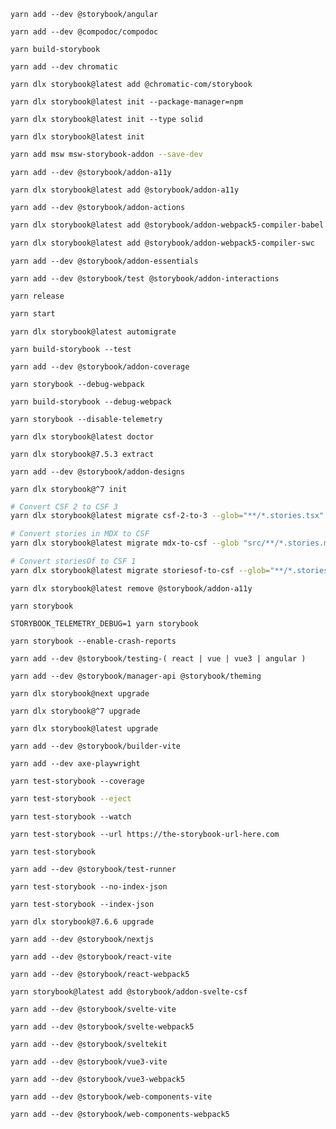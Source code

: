 ```shell renderer="angular" language="js" packageManager="yarn"
yarn add --dev @storybook/angular
```

```shell renderer="angular" language="js" packageManager="yarn"
yarn add --dev @compodoc/compodoc
```

```shell renderer="common" language="js" packageManager="yarn"
yarn build-storybook
```

```shell renderer="common" language="js" packageManager="yarn"
yarn add --dev chromatic
```

```shell renderer="common" language="js" packageManager="yarn"
yarn dlx storybook@latest add @chromatic-com/storybook
```

```shell renderer="common" language="js" packageManager="yarn"
yarn dlx storybook@latest init --package-manager=npm
```

```shell renderer="common" language="js" packageManager="yarn"
yarn dlx storybook@latest init --type solid
```

```shell renderer="common" language="js" packageManager="yarn"
yarn dlx storybook@latest init
```

```sh renderer="common" language="js" packageManager="yarn"
yarn add msw msw-storybook-addon --save-dev
```

```shell renderer="common" language="js" packageManager="yarn"
yarn add --dev @storybook/addon-a11y
```

```shell renderer="common" language="js" packageManager="yarn"
yarn dlx storybook@latest add @storybook/addon-a11y
```

```shell renderer="common" language="js" packageManager="yarn"
yarn add --dev @storybook/addon-actions
```

```sh renderer="common" language="js" packageManager="yarn"
yarn dlx storybook@latest add @storybook/addon-webpack5-compiler-babel
```

```sh renderer="common" language="js" packageManager="yarn"
yarn dlx storybook@latest add @storybook/addon-webpack5-compiler-swc
```

```shell renderer="common" language="js" packageManager="yarn"
yarn add --dev @storybook/addon-essentials
```

```shell renderer="common" language="js" packageManager="yarn"
yarn add --dev @storybook/test @storybook/addon-interactions
```

```shell renderer="common" language="js" packageManager="yarn"
yarn release
```

```sh renderer="common" language="js" packageManager="yarn"
yarn start
```

```shell renderer="common" language="js" packageManager="yarn"
yarn dlx storybook@latest automigrate
```

```shell renderer="common" language="js" packageManager="yarn"
yarn build-storybook --test
```

```shell renderer="common" language="js" packageManager="yarn"
yarn add --dev @storybook/addon-coverage
```

```shell renderer="common" language="js" packageManager="yarn"
yarn storybook --debug-webpack
```

```shell renderer="common" language="js" packageManager="yarn"
yarn build-storybook --debug-webpack
```

```shell renderer="common" language="js" packageManager="yarn"
yarn storybook --disable-telemetry
```

```shell renderer="common" language="js" packageManager="yarn"
yarn dlx storybook@latest doctor
```

```shell renderer="common" language="js" packageManager="yarn"
yarn dlx storybook@7.5.3 extract
```

```shell renderer="common" language="js" packageManager="yarn"
yarn add --dev @storybook/addon-designs
```

```shell renderer="common" language="js" packageManager="yarn"
yarn dlx storybook@^7 init
```

```sh renderer="common" language="js" packageManager="yarn"
# Convert CSF 2 to CSF 3
yarn dlx storybook@latest migrate csf-2-to-3 --glob="**/*.stories.tsx" --parser=tsx
```

```sh renderer="common" language="js" packageManager="yarn"
# Convert stories in MDX to CSF
yarn dlx storybook@latest migrate mdx-to-csf --glob "src/**/*.stories.mdx"
```

```sh renderer="common" language="js" packageManager="yarn"
# Convert storiesOf to CSF 1
yarn dlx storybook@latest migrate storiesof-to-csf --glob="**/*.stories.tsx" --parser=tsx
```

```shell renderer="common" language="js" packageManager="yarn"
yarn dlx storybook@latest remove @storybook/addon-a11y
```

```shell renderer="common" language="js" packageManager="yarn"
yarn storybook
```

```shell renderer="common" language="js" packageManager="yarn"
STORYBOOK_TELEMETRY_DEBUG=1 yarn storybook
```

```shell renderer="common" language="js" packageManager="yarn"
yarn storybook --enable-crash-reports
```

```shell renderer="common" language="js" packageManager="yarn"
yarn add --dev @storybook/testing-( react | vue | vue3 | angular )
```

```shell renderer="common" language="js" packageManager="yarn"
yarn add --dev @storybook/manager-api @storybook/theming
```

```shell renderer="common" language="js" packageManager="yarn"
yarn dlx storybook@next upgrade
```

```shell renderer="common" language="js" packageManager="yarn"
yarn dlx storybook@^7 upgrade
```

```shell renderer="common" language="js" packageManager="yarn"
yarn dlx storybook@latest upgrade
```

```shell renderer="common" language="js" packageManager="yarn"
yarn add --dev @storybook/builder-vite
```

```shell renderer="common" language="js" packageManager="yarn"
yarn add --dev axe-playwright
```

```shell renderer="common" language="js" packageManager="yarn"
yarn test-storybook --coverage
```

```sh renderer="common" language="js" packageManager="yarn"
yarn test-storybook --eject
```

```shell renderer="common" language="js" packageManager="yarn"
yarn test-storybook --watch
```

```shell renderer="common" language="js" packageManager="yarn"
yarn test-storybook --url https://the-storybook-url-here.com
```

```shell renderer="common" language="js" packageManager="yarn"
yarn test-storybook
```

```shell renderer="common" language="js" packageManager="yarn"
yarn add --dev @storybook/test-runner
```

```shell renderer="common" language="js" packageManager="yarn"
yarn test-storybook --no-index-json
```

```shell renderer="common" language="js" packageManager="yarn"
yarn test-storybook --index-json
```

```shell renderer="common" language="js" packageManager="yarn"
yarn dlx storybook@7.6.6 upgrade
```

```shell renderer="react" language="js" packageManager="yarn"
yarn add --dev @storybook/nextjs
```

```shell renderer="react" language="js" packageManager="yarn"
yarn add --dev @storybook/react-vite
```

```shell renderer="react" language="js" packageManager="yarn"
yarn add --dev @storybook/react-webpack5
```

```shell renderer="svelte" language="js" packageManager="yarn"
yarn storybook@latest add @storybook/addon-svelte-csf
```

```shell renderer="svelte" language="js" packageManager="yarn"
yarn add --dev @storybook/svelte-vite
```

```shell renderer="svelte" language="js" packageManager="yarn"
yarn add --dev @storybook/svelte-webpack5
```

```shell renderer="svelte" language="js" packageManager="yarn"
yarn add --dev @storybook/sveltekit
```

```shell renderer="vue" language="js" packageManager="yarn"
yarn add --dev @storybook/vue3-vite
```

```shell renderer="vue" language="js" packageManager="yarn"
yarn add --dev @storybook/vue3-webpack5
```

```shell renderer="web-components" language="js" packageManager="yarn"
yarn add --dev @storybook/web-components-vite
```

```shell renderer="web-components" language="js" packageManager="yarn"
yarn add --dev @storybook/web-components-webpack5
```

